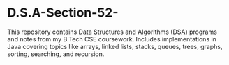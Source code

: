 # D.S.A-Section-52-
This repository contains Data Structures and Algorithms (DSA) programs and notes from my B.Tech CSE coursework. Includes implementations in Java covering topics like arrays, linked lists, stacks, queues, trees, graphs, sorting, searching, and recursion.
